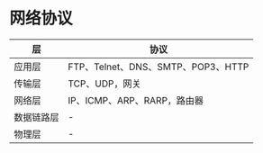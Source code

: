 # 网络协议

| 层     | 协议                            |
|-------|-------------------------------|
| 应用层   | FTP、Telnet、DNS、SMTP、POP3、HTTP |
| 传输层   | TCP、UDP，网关                    |
| 网络层   | IP、ICMP、ARP、RARP，路由器          |
| 数据链路层 | -                             |
| 物理层   | -                             |
